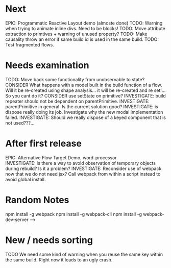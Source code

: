 
# Next

EPIC: Programmatic Reactive Layout demo (almoste done)
TODO: Warning when trying to animate inline divs. Need to be blocks!
TODO: Move attribute extraction to primtives + warning of unused property?
TODO: Make causality throw an error if same build id is used in the same build. 
TODO: Test fragmented flows.

# Needs examination
TODO: Move back some functionality from unobservable to state?  
CONSIDER What happens with a model built in the build function of a flow. Will it be re-created using shape analysis... it will be re-created and re set!... So you cant do it?
CONSIDER use setState on primitive?
INVESTIGATE: build repeater should not be dependent on parentPrimitive.
INVESTIGATE: parentPrimitive in general. Is the current solution good?
INVESTIGATE: is dispose really doing its job. Investigate why the new modal implementation failed. 
INVESTIGATE: Should we really dispose of a keyed component that is not used???... 

# After first release
EPIC: Alternative Flow Target Demo, word-processor  
INVESTIGATE: Is there a way to avoid observation of temporary objects during rebuild? Is it a problem?
INVESTIGATE: Reconsider use of webpack now that we do not need jsx? Call webpack from within a script instead to avoid global install. 

# Random Notes
npm install -g webpack
npm install -g webpack-cli
npm install -g webpack-dev-server -->

# New / needs sorting
TODO We need some kind of warning when you reuse the same key within the same build. Right now it leads to an ugly crash. 
